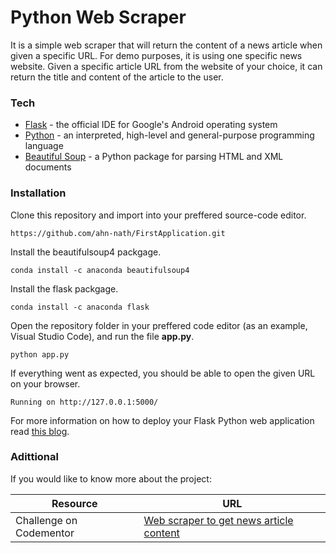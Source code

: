 # Python Web Scraper

 It is a simple web scraper that will return the content of a news article when given a specific URL. For demo purposes, it is using one specific news website. Given a specific article URL from the website of your choice, it can return the title and content of the article to the user.


### Tech
* [Flask] - the official IDE for Google's Android operating system
* [Python] - an interpreted, high-level and general-purpose programming language
* [Beautiful Soup] - a Python package for parsing HTML and XML documents

### Installation

Clone this repository and import into your preffered source-code editor.
```
https://github.com/ahn-nath/FirstApplication.git
```

Install the beautifulsoup4 packgage.
```
conda install -c anaconda beautifulsoup4
```
Install the flask packgage.

```
conda install -c anaconda flask
```
Open the repository folder in your preffered code editor (as an example, Visual Studio Code), and run the file **app.py**.
```
python app.py
```
If everything went as expected, you should be able to open the given URL on your browser.
```
Running on http://127.0.0.1:5000/
```

For more information on how to deploy your Flask Python web application read [this blog](https://blog.tanka.la/2020/02/20/debug-your-flaskpython-web-application-using-visual-studio-code/).

### Adittional 

If you would like to know more about the project:

| Resource | URL|
| ------ | ------ |
| Challenge on Codementor | [Web scraper to get news article content][scrapper] |

[//]: # (These are reference links used in the body of this note and get stripped out when the markdown processor does its job.)

   [Flask]: <https://flask.palletsprojects.com/>
   [Python]: <https://www.python.org/>
   [Beautiful Soup]: <https://www.crummy.com/software/BeautifulSoup/bs4/doc/> 

   [scrapper]: <https://www.codementor.io/projects/web-scraper-to-get-news-article-content-atx32d46qe>
